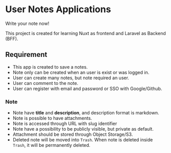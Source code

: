 # User Notes Applications

Write your note now!

This project is created for learning Nuxt as frontend and Laravel as Backend (BFF).

## Requirement

- This app is created to save a notes.
- Note only can be created when an user is exist or was logged in.
- User can create many notes, but note required an user.
- User can comment to the note.
- User can register with email and password or SSO with Google/Github.

### Note

- Note have **title** and **description**, and description format is markdown.
- Note is possible to have attachments.
- Note is accessed through URL with slug identifier
- Note have a possibility to be publicly visible, but private as default.
- Attachment should be stored through Object Storage/S3.
- Deleted note will be moved into `Trash`. When note is deleted inside `Trash`,
  it will be permanently deleted.
